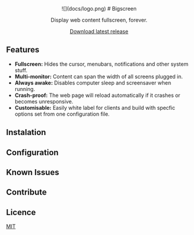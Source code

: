 <center>
![](docs/logo.png)
# Bigscreen

Display web content fullscreen, forever.

[Download latest release]()

</center>

## Features

- **Fullscreen:** Hides the cursor, menubars, notifications and other system stuff.
- **Multi-monitor:** Content can span the width of all screens plugged in.
- **Always awake:** Disables computer sleep and screensaver when running.
- **Crash-proof:** The web page will reload automatically if it crashes or becomes unresponsive.
- **Customisable:** Easily white label for clients and build with specfic options set from one configuration file.

## Instalation

## Configuration

## Known Issues

## Contribute

## Licence
[MIT](licence)
